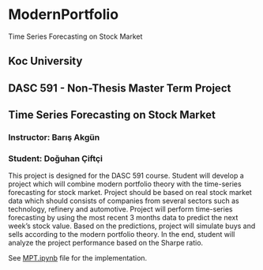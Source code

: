 # ModernPortfolio
Time Series Forecasting on Stock Market

## Koc University
## DASC 591 - Non-Thesis Master Term Project
## Time Series Forecasting on Stock Market
### Instructor: Barış Akgün
### Student: Doğuhan Çiftçi

This project is designed for the DASC 591 course. Student will develop a project which will combine modern portfolio theory with the time-series forecasting for stock market. Project should be based on real stock market data which should consists of companies from several sectors such as technology, refinery and automotive. Project will perform time-series forecasting by using the most recent 3 months data to predict the next week’s stock value. Based on the predictions, project will simulate buys and sells according to the modern portfolio theory. In the end, student will analyze the project performance based on the Sharpe ratio.

See [MPT.ipynb](MPT.ipynb) file for the implementation.
